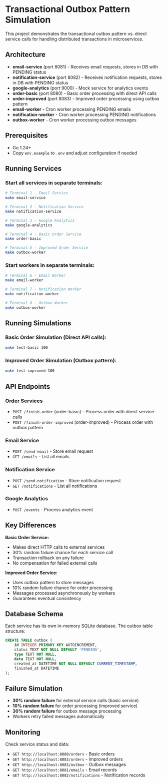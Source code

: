 # Transactional Outbox Pattern Simulation

This project demonstrates the transactional outbox pattern vs. direct service calls for handling distributed transactions in microservices.

## Architecture

- **email-service** (port 8081) - Receives email requests, stores in DB with PENDING status
- **notification-service** (port 8082) - Receives notification requests, stores in DB with PENDING status
- **google-analytics** (port 9000) - Mock service for analytics events
- **order-basic** (port 8080) - Basic order processing with direct API calls
- **order-improved** (port 8083) - Improved order processing using outbox pattern
- **email-worker** - Cron worker processing PENDING emails
- **notification-worker** - Cron worker processing PENDING notifications
- **outbox-worker** - Cron worker processing outbox messages

## Prerequisites

- Go 1.24+
- Copy `env.example` to `.env` and adjust configuration if needed

## Running Services

### Start all services in separate terminals:

```bash
# Terminal 1 - Email Service
make email-service

# Terminal 2 - Notification Service  
make notification-service

# Terminal 3 - Google Analytics
make google-analytics

# Terminal 4 - Basic Order Service
make order-basic

# Terminal 5 - Improved Order Service
make outbox-worker
```

### Start workers in separate terminals:

```bash
# Terminal 6 - Email Worker
make email-worker

# Terminal 7 - Notification Worker
make notification-worker

# Terminal 8 - Outbox Worker
make outbox-worker
```

## Running Simulations

### Basic Order Simulation (Direct API calls):
```bash
make test-basic 100
```

### Improved Order Simulation (Outbox pattern):
```bash
make test-improved 100
```

## API Endpoints

### Order Services
- `POST /finish-order` (order-basic) - Process order with direct service calls
- `POST /finish-order-improved` (order-improved) - Process order with outbox pattern

### Email Service
- `POST /send-email` - Store email request
- `GET /emails` - List all emails

### Notification Service
- `POST /send-notification` - Store notification request
- `GET /notifications` - List all notifications

### Google Analytics
- `POST /events` - Process analytics event

## Key Differences

**Basic Order Service:**
- Makes direct HTTP calls to external services
- 30% random failure chance for each service call
- Transaction rollback on any failure
- No compensation for failed external calls

**Improved Order Service:**
- Uses outbox pattern to store messages
- 10% random failure chance for order processing
- Messages processed asynchronously by workers
- Guarantees eventual consistency

## Database Schema

Each service has its own in-memory SQLite database. The outbox table structure:

```sql
CREATE TABLE outbox (
    id INTEGER PRIMARY KEY AUTOINCREMENT,
    status TEXT NOT NULL DEFAULT 'PENDING',
    type TEXT NOT NULL,
    data TEXT NOT NULL,
    created_at DATETIME NOT NULL DEFAULT CURRENT_TIMESTAMP,
    finished_at DATETIME
);
```

## Failure Simulation

- **30% random failure** for external service calls (basic service)
- **10% random failure** for order processing (improved service)
- **30% random failure** for outbox message processing
- Workers retry failed messages automatically

## Monitoring

Check service status and data:
- `GET http://localhost:8080/orders` - Basic orders
- `GET http://localhost:8083/orders` - Improved orders  
- `GET http://localhost:8083/outbox` - Outbox messages
- `GET http://localhost:8081/emails` - Email records
- `GET http://localhost:8082/notifications` - Notification records
